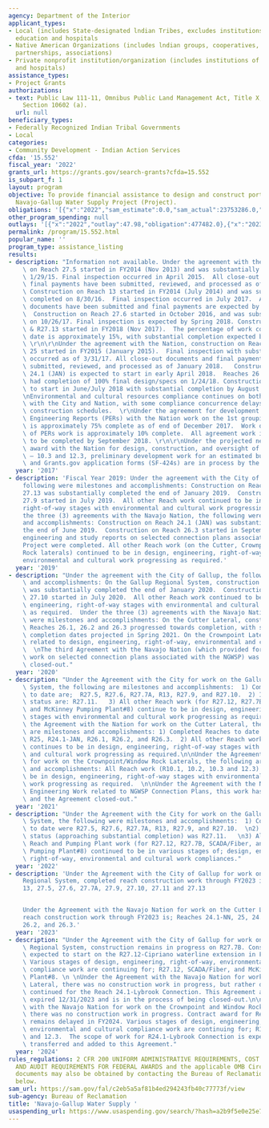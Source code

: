 ```yaml
---
agency: Department of the Interior
applicant_types:
- Local (includes State-designated lndian Tribes, excludes institutions of higher
  education and hospitals
- Native American Organizations (includes lndian groups, cooperatives, corporations,
  partnerships, associations)
- Private nonprofit institution/organization (includes institutions of higher education
  and hospitals)
assistance_types:
- Project Grants
authorizations:
- text: Public Law 111-11, Omnibus Public Land Management Act, Title X, Part III,
    Section 10602 (a).
  url: null
beneficiary_types:
- Federally Recognized Indian Tribal Governments
- Local
categories:
- Community Development - Indian Action Services
cfda: '15.552'
fiscal_year: '2022'
grants_url: https://grants.gov/search-grants?cfda=15.552
is_subpart_f: 1
layout: program
objective: To provide financial assistance to design and construct portions of the
  Navajo-Gallup Water Supply Project (Project).
obligations: '[{"x":"2022","sam_estimate":0.0,"sam_actual":23753286.0,"usa_spending_actual":477482.0},{"x":"2023","sam_estimate":0.0,"sam_actual":0.0,"usa_spending_actual":0.0},{"x":"2024","sam_estimate":0.0,"sam_actual":0.0,"usa_spending_actual":0.0}]'
other_program_spending: null
outlays: '[{"x":"2022","outlay":47.98,"obligation":477482.0},{"x":"2023","outlay":0.0,"obligation":0.0},{"x":"2024","outlay":0.0,"obligation":0.0}]'
permalink: /program/15.552.html
popular_name: ''
program_type: assistance_listing
results:
- description: "Information not available. Under the agreement with the City, construction\
    \ on Reach 27.5 started in FY2014 (Nov 2013) and was substantially completed on\
    \ 1/29/15. Final inspection occurred in April 2015.  All close-out documents and\
    \ final payments have been submitted, reviewed, and processed as of May 2017.\
    \ Construction on Reach 13 started in FY2014 (July 2014) and was substantially\
    \ completed on 8/30/16.  Final inspection occurred in July 2017.  All close-out\
    \ documents have been submitted and final payments are expected by Spring 2018.\
    \  Construction on Reach 27.6 started in October 2016, and was substantially completed\
    \ on 10/26/17. Final inspection is expected by Spring 2018. Construction on R27.7A\
    \ & R27.13 started in FY2018 (Nov 2017).  The percentage of work completed to\
    \ date is approximately 15%, with substantial completion expected by May 2019.\
    \ \r\n\r\nUnder the agreement with the Nation, construction on Reaches 24.1 and\
    \ 25 started in FY2015 (January 2015).  Final inspection with substantial completion\
    \ occurred as of 3/31/17. All close-out documents and final payments have been\
    \ submitted, reviewed, and processed as of January 2018.   Construction on Reach\
    \ 24.1 (JAN) is expected to start in early April 2018.  Reaches 26.1 and 26.2\
    \ had completion of 100% final design/specs on 1/24/18. Construction is expected\
    \ to start in June/July 2018 with substantial completion by August 2019.\r\n\r\
    \nEnvironmental and cultural resources compliance continues on both agreements\
    \ with the City and Nation, with some compliance concurrence delays affecting\
    \ construction schedules.  \r\nUnder the agreement for development of Preliminary\
    \ Engineering Reports (PERs) with the Nation work on the 1st grouping of PERs\
    \ is approximately 75% complete as of end of December 2017.  Work on the 2nd grouping\
    \ of PERs work is approximately 10% complete.  All agreement work is expected\
    \ to be completed by September 2018. \r\n\r\nUnder the projected new agreement\
    \ award with the Nation for design, construction, and oversight of Reaches 10.1\
    \ – 10.3 and 12.3, preliminary development work for an estimated budget has begun\
    \ and Grants.gov application forms (SF-424s) are in process by the Nation as well."
  year: '2017'
- description: 'Fiscal Year 2019: Under the agreement with the City of Gallup, the
    following were milestones and accomplishments: Construction on Reach 27.7A and
    27.13 was substantially completed the end of January 2019.  Construction on Reach
    27.9 started in July 2019.  All other Reach work continued to be in design, engineering,
    right-of-way stages with environmental and cultural work progressing as required.  Under
    the three (3) agreements with the Navajo Nation, the following were milestones
    and accomplishments: Construction on Reach 24.1 (JAN) was substantially completed
    the end of June 2019.  Construction on Reach 26.3 started in September 2019.  Draft
    engineering and study reports on selected connection plans associated with the
    Project were completed. All other Reach work (on the Cutter, Crownpoint, and Window
    Rock laterals) continued to be in design, engineering, right-of-way stages with
    environmental and cultural work progressing as required.'
  year: '2019'
- description: "Under the agreement with the City of Gallup, the following were milestones\
    \ and accomplishments: On the Gallup Regional System, construction on Reach 27.9\
    \ was substantially completed the end of January 2020.  Construction on Reach\
    \ 27.10 started in July 2020.  All other Reach work continued to be in design,\
    \ engineering, right-of-way stages with environmental and cultural work progressing\
    \ as required.  Under the three (3) agreements with the Navajo Nation, the following\
    \ were milestones and accomplishments: On the Cutter Lateral, construction on\
    \ Reaches 26.1, 26.2 and 26.3 progressed towards completion, with substantial\
    \ completion dates projected in Spring 2021. On the Crownpoint Lateral, work continued\
    \ related to design, engineering, right-of-way, environmental and cultural resources.\
    \  \nThe third Agreement with the Navajo Nation (which provided for engineering\
    \ work on selected connection plans associated with the NGWSP) was completed and\
    \ closed-out."
  year: '2020'
- description: "Under the Agreement with the City for work on the Gallup Regional\
    \ System, the following are milestones and accomplishments:  1) Completed Reaches\
    \ to date are;  R27.5, R27.6, R27.7A, R13, R27.9, and R27.10.  2) In construction\
    \ status are: R27.11.   3) All other Reach work (for R27.12, R27.7B, SCADA/Fiber,\
    \ and McKinney Pumping Plant#8) continue to be in design, engineering, right-of-way\
    \ stages with environmental and cultural work progressing as required.  \n\nUnder\
    \ the Agreement with the Nation for work on the Cutter Lateral, the following\
    \ are milestones and accomplishments: 1) Completed Reaches to date are: R24.1-NN,\
    \ R25, R24.1-JAN, R26.1, R26.2, and R26.3.  2) All other Reach work (for R24.1-Lybrook)\
    \ continues to be in design, engineering, right-of-way stages with environmental\
    \ and cultural work progressing as required.\n\nUnder the Agreement with the Nation\
    \ for work on the Crownpoint/Window Rock Laterals, the following are milestones\
    \ and accomplishments: All Reach work (R10.1, 10.2, 10.3 and 12.3) continues to\
    \ be in design, engineering, right-of-way stages with environmental and cultural\
    \ work progressing as required.  \n\nUnder the Agreement with the Nation for Preliminary\
    \ Engineering Work related to NGWSP Connection Plans, this work has been completed\
    \ and the Agreement closed-out."
  year: '2021'
- description: "Under the Agreement with the City for work on the Gallup Regional\
    \ System, the following were milestones and accomplishments:  1) Completed Reaches\
    \ to date were R27.5, R27.6, R27.7A, R13, R27.9, and R27.10.  \n2) In construction\
    \ status (approaching substantial completion) was R27.11.   \n3) All remaining\
    \ Reach and Pumping Plant work (for R27.12, R27.7B, SCADA/Fiber, and McKinney\
    \ Pumping Plant#8) continued to be in various stages of; design, engineering,\
    \ right-of-way, environmental and cultural work compliances."
  year: '2022'
- description: 'Under the Agreement with the City of Gallup for work on the Gallup
    Regional System, completed reach construction work through FY2023 is; Reaches
    13, 27.5, 27.6, 27.7A, 27.9, 27.10, 27.11 and 27.13


    Under the Agreement with the Navajo Nation for work on the Cutter Lateral, completed
    reach construction work through FY2023 is; Reaches 24.1-NN, 25, 24.1-JAN, 26.1,
    26.2, and 26.3.'
  year: '2023'
- description: "Under the Agreement with the City of Gallup for work on the Gallup\
    \ Regional System, construction remains in progress on R27.7B. Construction is\
    \ expected to start on the R27.12-Cipriano waterline extension in Fall 2024. \
    \ Various stages of design, engineering, right-of-way, environmental and cultural\
    \ compliance work are continuing for; R27.12, SCADA/Fiber, and McKinney Pumping\
    \ Plant#8. \n \nUnder the Agreement with the Navajo Nation for work on the Cutter\
    \ Lateral, there was no construction work in progress, but rather design work\
    \ continued for the Reach 24.1-Lybrook Connection. This Agreement and its work\
    \ expired 12/31/2023 and is in the process of being closed-out.\n\nUnder the Agreement\
    \ with the Navajo Nation for work on the Crownpoint and Window Rock Laterals,\
    \ there was no construction work in progress. Contract award for Reach 10.1 construction\
    \ remains delayed in FY2024. Various stages of design, engineering, right-of-way,\
    \ environmental and cultural compliance work are continuing for; R10.2, 10.3,\
    \ and 12.3.  The scope of work for R24.1-Lybrook Connection is expected to be\
    \ transferred and added to this Agreement."
  year: '2024'
rules_regulations: 2 CFR 200 UNIFORM ADMINISTRATIVE REQUIREMENTS, COST PRINCIPLES,
  AND AUDIT REQUIREMENTS FOR FEDERAL AWARDS and the applicable OMB Circulars.  These
  documents may also be obtained by contacting the Bureau of Reclamation Office listed
  below.
sam_url: https://sam.gov/fal/c2eb5a5af81b4ed294243fb40c77773f/view
sub-agency: Bureau of Reclamation
title: 'Navajo-Gallup Water Supply '
usaspending_url: https://www.usaspending.gov/search/?hash=a2b9f5e0e25e7c266fac218273cc2558
---
```

